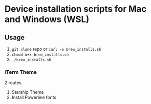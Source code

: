# Device installation scripts for Mac and Windows (WSL)

## Usage

1. `git clone` repo or `curl -o brew_installs.sh` 
2. `chmod u+x brew_installs.sh`
3. `./brew_installs.sh`

### iTerm Theme

2 routes

1. Starship Theme
2. Install Powerline fonts
